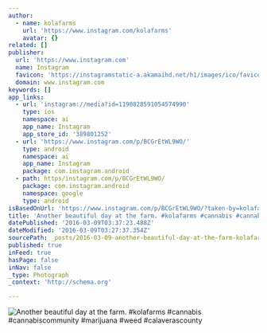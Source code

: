 ```yaml
---
author:
  - name: kolafarms
    url: 'https://www.instagram.com/kolafarms'
    avatar: {}
related: []
publisher:
  url: 'https://www.instagram.com'
  name: Instagram
  favicon: 'https://instagramstatic-a.akamaihd.net/h1/images/ico/favicon.ico/7cdab0872b15.ico'
  domain: www.instagram.com
keywords: []
app_links:
  - url: 'instagram://media?id=1190828591054574990'
    type: ios
    namespace: ai
    app_name: Instagram
    app_store_id: '389801252'
  - url: 'https://www.instagram.com/p/BCGrEtWL9WO/'
    type: android
    namespace: ai
    app_name: Instagram
    package: com.instagram.android
  - path: https/instagram.com/p/BCGrEtWL9WO/
    package: com.instagram.android
    namespace: google
    type: android
isBasedOnUrl: 'https://www.instagram.com/p/BCGrEtWL9WO/?taken-by=kolafarms'
title: 'Another beautiful day at the farm. #kolafarms #cannabis #cannabiscommunity #marijuana #weed #calaverascounty'
datePublished: '2016-03-09T03:37:23.488Z'
dateModified: '2016-03-09T03:27:37.354Z'
sourcePath: _posts/2016-03-09-another-beautiful-day-at-the-farm-kolafarms-cannabis-can.md
published: true
inFeed: true
hasPage: false
inNav: false
_type: Photograph
_context: 'http://schema.org'

---
```

![Another beautiful day at the farm&period; &num;kolafarms &num;cannabis &num;cannabiscommunity &num;marijuana &num;weed &num;calaverascounty](https://scontent.cdninstagram.com/t51.2885-15/s640x640/sh0.08/e35/12716964_1557981521195727_426536512_n.jpg?ig_cache_key=MTE5MDgyODU5MTA1NDU3NDk5MA%3D%3D.2)